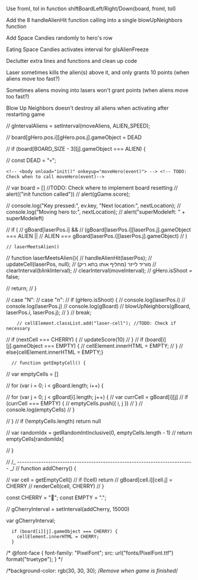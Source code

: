 <!-- -------------------------------- TODO --------------------------------- -->

<!-- Set score to 0 after restarting game -->

<!-- Set superModeLeft to 3 after restarting game -->

Use fromI, toI in function shiftBoardLeft/Right/Down(board, fromI, toI)

<!-- Add counter to super mode and display it in DOM -->

<!-- Fix blowUpNeighbors function -->

Add the 8 handleAlienHit function calling into a single blowUpNeighbors function

Add Space Candies randomly to hero's row

Eating Space Candies activates interval for gIsAlienFreeze

Declutter extra lines and functions and clean up code

<!-- -------------------------------- BUGS --------------------------------- -->

<!-- Fix interval not resetting: Needed clearInterval(gIntervalAliens) instead of clearInterval(moveAliens) -->

Laser sometimes kills the alien(s) above it, and only grants 10 points (when aliens move too fast?)

Sometimes aliens moving into lasers won't grant points (when aliens move too fast?)

<!-- Score isn't restarted to 0 after restarting game -->

<!-- superModeLeft isn't restarted to 3 after restarting game -->

Blow Up Neighbors doesn't destroy all aliens when activating after restarting game

<!-- ----------------------------- EXTRA CODE ------------------------------ -->

// gIntervalAliens = setInterval(moveAliens, ALIEN_SPEED);

// board[gHero.pos.i][gHero.pos.j].gameObject = DEAD

// if (board[BOARD_SIZE - 3][j].gameObject === ALIEN) {

// const DEAD = "💀";

<!-- ------------------------------ OLD CODE ------------------------------- -->

    <!-- <body onload="init()" onkeyup="moveHero(event)"> --> <!-- TODO: Check when to call moveHero(event)-->

// var board = [] //TODO: Check where to implement board resetting
// alert(("init function called"))
// alert(gGame.score);

// console.log("Key pressed:", ev.key, "Next location:", nextLocation);
// console.log("Moving hero to:", nextLocation);
// alert("superModeleft: " + superModeleft)

// if (
// gBoard[laserPos.i] &&
// (gBoard[laserPos.i][laserPos.j].gameObject === ALIEN ||
// ALIEN === gBoard[laserPos.i][laserPos.j].gameObject)
// )

    // laserMeetsAlien()

// function laserMeetsAlien(){
// handleAlienHit(laserPos);
// updateCell(laserPos, null); // מוריד לייזר (מחליף אותו בתא ריק)
// clearInterval(blinkInterval);
// clearInterval(moveInterval);
// gHero.isShoot = false;

// return;
// }

// case "N":
// case "n":
// if (gHero.isShoot) {
// console.log(laserPos.i)
// console.log(laserPos.j)
// console.log(gBoard)
// blowUpNeighbors(gBoard, laserPos.i, laserPos.j);
// }
// break;

        // cellElement.classList.add("laser-cell"); //TODO: Check if necessary

<!-- ------------------------------- Cherry ------------------------------- -->

// if (nextCell === CHERRY) {
// updateScore(10)
// }
// if (board[i][j].gameObject === EMPTY) {
// cellElement.innerHTML = EMPTY;
// }
// else{cellElement.innerHTML = EMPTY;}

      // function getEmptyCell() {

// var emptyCells = []

// for (var i = 0; i < gBoard.length; i++) {

// for (var j = 0; j < gBoard[i].length; j++) {
// var currCell = gBoard[i][j]
// if (currCell === EMPTY) {
// emptyCells.push({ i, j })
// }
// console.log(emptyCells)
// }

// }
// if (!emptyCells.length) return null

// var randomIdx = getRandomIntInclusive(0, emptyCells.length - 1)
// return emptyCells[randomIdx]

// }

// /_ -------------------------------------------------------------------------- _/
// function addCherry() {

// var cell = getEmptyCell()
// if (!cell) return
// gBoard[cell.i][cell.j] = CHERRY
// renderCell(cell, CHERRY)
// }

const CHERRY = "🍒";
const EMPTY = ".";

// gCherryInterval = setInterval(addCherry, 15000)

var gCherryInterval;

      if (board[i][j].gameObject === CHERRY) {
        cellElement.innerHTML = CHERRY;
      }


<!-- --------------------------------- css --------------------------------- -->
/* @font-face {
  font-family: "PixelFont";
  src: url("fonts/PixelFont.ttf") format("truetype");
} */

  /*background-color: rgb(30, 30, 30); /*Remove when game is finished*/